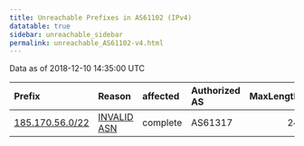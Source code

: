 ```yaml
---
title: Unreachable Prefixes in AS61102 (IPv4)
datatable: true
sidebar: unreachable_sidebar
permalink: unreachable_AS61102-v4.html
---
```


Data as of 2018-12-10 14:35:00 UTC


<div class="datatable-begin"></div>

| Prefix                                                   | Reason                                                                                                 | affected   | Authorized AS   |   MaxLength | Anchor                                         |   unreachable /24s |
|:---------------------------------------------------------|:-------------------------------------------------------------------------------------------------------|:-----------|:----------------|------------:|:-----------------------------------------------|-------------------:|
| [185.170.56.0/22](https://stat.ripe.net/185.170.56.0/22) | [INVALID ASN](https://rpki-validator.ripe.net/announcement-preview?asn=AS61102&prefix=185.170.56.0/22) | complete   | AS61317         |          24 | [RIPE](unreachable_RIPE_NCC_RPKI_Root-v4.html) |                  4 |

<div class="datatable-end"></div>